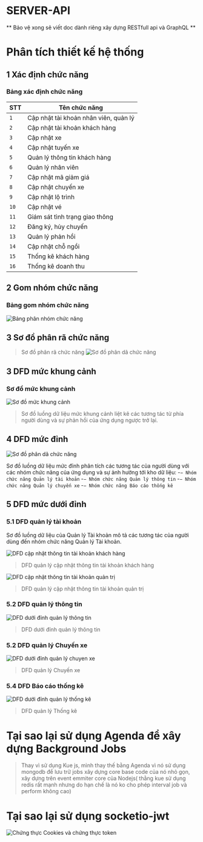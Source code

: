 # SERVER-API

** Bảo vệ xong sẽ viết doc dành riêng xây dựng RESTfull api và GraphQL **

# Phân tích thiết kế hệ thống
## 1 Xác định chức năng
### Bảng xác định chức năng

STT          | Tên chức năng
-------------| --------------
`1`          | Cập nhật tài khoản nhân viên, quản lý
`2`          | Cập nhật tài khoản khách hàng
`3`          | Cập nhật xe
`4`          | Cập nhật tuyến xe
`5`          | Quản lý thông tin khách hàng
`6`          | Quản lý nhân viên
`7`          | Cập nhật mã giảm giá
`8`          | Cập nhật chuyến xe
`9`          | Cập nhật lộ trình
`10`          | Cập nhật vé
`11`          | Giám sát tình trạng giao thông
`12`          | Đăng ký, hủy chuyến
`13`          | Quản lý phản hồi
`14`          | Cập nhật chỗ ngồi
`15`          | Thống kê khách hàng
`16`          | Thống kê doanh thu


## 2 Gom nhóm chức năng
### Bảng gom nhóm chức năng

![Bảng phân nhóm chức năng](https://raw.githubusercontent.com/thanhpcc96/SERVER-API/master/screenshot/phannhomchucnang.png)

## 3 Sơ đồ phân rã chức năng
>Sơ đồ phân rã chức năng
![Sơ đồ phân dã chức năng](https://raw.githubusercontent.com/thanhpcc96/SERVER-API/master/screenshot/sodophanrachucnang.png)

## 3 DFD mức khung cảnh
### Sơ đồ mức khung cảnh
![Sơ đồ mức khung cảnh](https://raw.githubusercontent.com/thanhpcc96/SERVER-API/master/screenshot/sodomucngucanh.png)

> Sơ đồ luồng dữ liệu mức khung cảnh liệt kê các tương tác từ phía người dùng và sự phản hồi của ứng dụng ngược trở lại.



## 4 DFD mức đỉnh
![Sơ đồ phân dã chức năng](https://raw.githubusercontent.com/thanhpcc96/SERVER-API/master/screenshot/mucdinh-11-10-2017.png)

Sơ đồ luồng dữ liệu mức đỉnh phân tích các tương tác của người dùng với các nhóm chức năng của ứng dụng và sự ảnh hưởng tới kho dữ liệu:
-`−	Nhóm chức năng Quản lý tài khoản`
-`−	Nhóm chức năng Quản lý thông tin`
-`−	Nhóm chức năng Quản lý chuyến xe`
-`−	Nhóm chức năng Báo cáo thống kê`
## 5 DFD mức dưới đỉnh
### 5.1 DFD quản lý tài khoản
Sơ đồ luồng dữ liệu của Quản lý Tài khoản mô tả các tương tác của người dùng đến nhóm chức năng Quản lý Tài khoản.

![DFD cập nhật thông tin tài khoản khách hàng](https://raw.githubusercontent.com/thanhpcc96/SERVER-API/master/screenshot/Sodomucduoidinh-capnhattaikhoannguoidung.png)

> DFD quản lý cập nhật thông tin tài khoản khách hàng

![DFD cập nhật thông tin tài khoản quản trị](https://raw.githubusercontent.com/thanhpcc96/SERVER-API/master/screenshot/sodomucduoidinh_quanlycapnhatquanly.png)

>DFD quản lý cập nhật thông tin tài khoản quản trị

### 5.2 DFD quản lý thông tin

![DFD dưới đỉnh quản lý thông tin](https://raw.githubusercontent.com/thanhpcc96/SERVER-API/master/screenshot/sodomucduoidinh_quanlythongtin.png)

> DFD dưới đỉnh quản lý thông tin

### 5.2 DFD quản lý Chuyến xe
![DFD dưới đỉnh quản lý chuyen xe](https://raw.githubusercontent.com/thanhpcc96/SERVER-API/master/screenshot/sodomucduoidinh_quanlychuyenxe.png)
 > DFD quản lý Chuyến xe

 ### 5.4 DFD Báo cáo thống kê

![DFD dưới đỉnh quản lý thống kê](https://raw.githubusercontent.com/thanhpcc96/SERVER-API/master/screenshot/sodomucduoidinh_quanlythongke.png)
 > DFD quản lý Thống kê










# Tại sao lại sử dụng Agenda để xây dựng Background Jobs

> Thay vì sử dụng Kue js, mình thay thế bằng Agenda vì nó sử dụng mongodb để lưu trữ jobs xây dựng core base code của nó nhỏ gọn, xây dựng trên event emmiter core của Nodejs( thằng kue sử dụng redis rất mạnh nhưng do hạn chế là nó ko cho phép interval job và perform không cao)

# Tại sao lại sử dụng socketio-jwt
![Chứng thực Cookies và chứng thực token](https://raw.githubusercontent.com/thanhpcc96/SERVER-API/master/screenshot/socketio-jwt.png)
